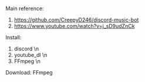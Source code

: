Main reference: 
   1) https://github.com/CreepyD246/discord-music-bot 
   2) https://www.youtube.com/watch?v=j_sD9udZnCk

Install:
  1) discord \n
  2) youtube_dl \n
  3) FFmpeg \n
  
Download:
  FFmpeg 
